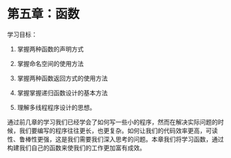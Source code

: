 # 第五章：函数


学习目标：

1.  掌握两种函数的声明方式

2.  掌握命名空间的使用方法

3.  掌握两种函数返回方式的使用方法

4.  掌握掌握递归函数设计的基本方法

5.  理解多线程程序设计的思想。

通过前几章的学习我们已经学会了如何写一些小的程序，然而在解决实际问题的时候，我们要编写的程序往往更长，也更复杂。如何让我们的代码效率更高，可读性、鲁棒性更强，这是我们需要我们深入思考的问题。本章我们将学习函数，通过构建我们自己的函数来使我们的工作更加富有成效。
